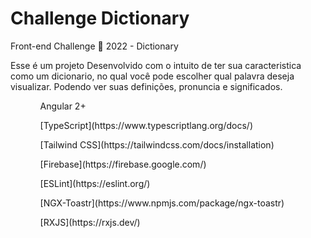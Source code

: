 # Challenge Dictionary
Front-end Challenge 🏅 2022 - Dictionary


Esse é um projeto Desenvolvido com o intuito de ter sua caracteristica como um dicionario, no qual você pode escolher qual palavra deseja visualizar. Podendo ver suas definições, pronuncia e significados. 

<ol>
  <ul>Angular 2+<a href="(https://angular.io/)"></a></ul>
  <ul>[TypeScript](https://www.typescriptlang.org/docs/)</ul>
  <ul>[Tailwind CSS](https://tailwindcss.com/docs/installation)</ul>
  <ul>[Firebase](https://firebase.google.com/)</ul>
  <ul>[ESLint](https://eslint.org/)</ul>
  <ul>[NGX-Toastr](https://www.npmjs.com/package/ngx-toastr)</ul>
  <ul>[RXJS](https://rxjs.dev/)</ul>
<ol>